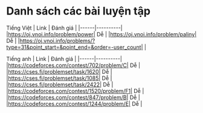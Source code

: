 # Danh sách các bài luyện tập
Tiếng Việt
| Link | Đánh giá |
|------|----------|
|https://oj.vnoi.info/problem/power| Dễ |
|https://oj.vnoi.info/problem/paliny| Dễ |
|https://oj.vnoi.info/problems/?type=31&point_start=&point_end=&order=-user_count| |

Tiếng anh
| Link | Đánh giá |
|------|----------|
|https://codeforces.com/contest/702/problem/C| Dễ |
|https://cses.fi/problemset/task/1620| Dễ |
|https://cses.fi/problemset/task/1085| Dễ |
|https://cses.fi/problemset/task/2422| Dễ |
|https://codeforces.com/contest/1520/problem/F1| Dễ |
|https://codeforces.com/contest/847/problem/B| Dễ |
|https://codeforces.com/contest/1244/problem/E| Dễ |
